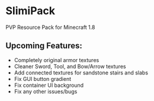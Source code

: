 # SlimiPack
PVP Resource Pack for Minecraft 1.8

## Upcoming Features:
- Completely original armor textures
- Cleaner Sword, Tool, and Bow/Arrow textures
- Add connected textures for sandstone stairs and slabs
- Fix GUI button gradient
- Fix container UI background
- Fix any other issues/bugs
